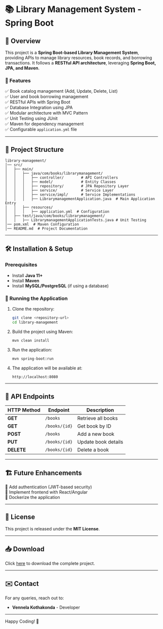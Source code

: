 # 📚 Library Management System - Spring Boot

## 📌 Overview
This project is a **Spring Boot-based Library Management System**, providing APIs to manage library resources, book records, and borrowing transactions. It follows a **RESTful API architecture**, leveraging **Spring Boot, JPA, and Maven**.

### 🎯 Features
✅ Book catalog management (Add, Update, Delete, List)  
✅ User and book borrowing management  
✅ RESTful APIs with Spring Boot  
✅ Database Integration using JPA  
✅ Modular architecture with MVC Pattern  
✅ Unit Testing using JUnit  
✅ Maven for dependency management  
✅ Configurable `application.yml` file  

---

## 📂 Project Structure
```
library-management/
│── src/
│   ├── main/
│   │   ├── java/com/books/librarymanagement/
│   │   │   ├── controller/        # API Controllers
│   │   │   ├── model/             # Entity Classes
│   │   │   ├── repository/        # JPA Repository Layer
│   │   │   ├── service/           # Service Layer
│   │   │   ├── service/impl/      # Service Implementations
│   │   │   ├── LibrarymanagementApplication.java  # Main Application Entry
│   │   ├── resources/
│   │   │   ├── application.yml  # Configuration
│   ├── test/java/com/books/librarymanagement/
│   │   ├── LibrarymanagementApplicationTests.java # Unit Testing
│── pom.xml  # Maven Configuration
│── README.md  # Project Documentation
```

---

## 🛠️ Installation & Setup
### Prerequisites
- Install **Java 11+**
- Install **Maven**
- Install **MySQL/PostgreSQL** (if using a database)

### 🚀 Running the Application
1. Clone the repository:
   ```sh
   git clone <repository-url>
   cd library-management
   ```
2. Build the project using Maven:
   ```sh
   mvn clean install
   ```
3. Run the application:
   ```sh
   mvn spring-boot:run
   ```
4. The application will be available at:
   ```sh
   http://localhost:8080
   ```

---

## 🔄 API Endpoints
| HTTP Method | Endpoint | Description |
|------------|----------|-------------|
| **GET** | `/books` | Retrieve all books |
| **GET** | `/books/{id}` | Get book by ID |
| **POST** | `/books` | Add a new book |
| **PUT** | `/books/{id}` | Update book details |
| **DELETE** | `/books/{id}` | Delete a book |

---

## 🏗️ Future Enhancements
🔹 Add authentication (JWT-based security)  
🔹 Implement frontend with React/Angular  
🔹 Dockerize the application  

---

## 📜 License
This project is released under the **MIT License**.

---

## 📥 Download
Click [here](../Library-Management-main.zip) to download the complete project.

---

## ✉️ Contact
For any queries, reach out to:
- **Vennela Kothakonda** - Developer

---

Happy Coding! 🚀
